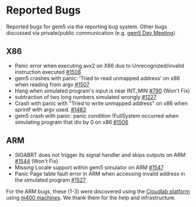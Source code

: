 # Reported Bugs

Reported bugs for gem5 via the reporting bug system. Other bugs discussed via private/public communication (e.g. [gem5 Dev Meeting](https://www.youtube.com/watch?v=hEyhXJg-rbU&t=1s))

## X86

- Panic error when executing avx2 on X86 due to Unrecognized/invalid instruction executed [#1508](https://github.com/gem5/gem5/issues/1508)
- gem5 crashes with panic: 'Tried to read unmapped address' on x86 when reading from argv [#1507](https://github.com/gem5/gem5/issues/1507)
- Hang when simulated program's input is near INT_MIN [#790](https://github.com/gem5/gem5/issues/790) (Won't Fix)
- subtraction of two long numbers simulated wrongly [#1227](https://github.com/gem5/gem5/issues/1227)
- Crash with panic with "Tried to write unmapped address" on x86 when sprintf with argv used. [#1483](https://github.com/gem5/gem5/issues/1483)
- gem5 crash with panic: panic condition !FullSystem occurred when simulating program that div by 0 on x86 [#1506](https://github.com/gem5/gem5/issues/1506)

## ARM

- SIGABRT does not trigger its signal handler and skips outputs on ARM [#1544](https://github.com/gem5/gem5/issues/1544) (Won't Fix)
- Missing Locale support within gem5 simulator on ARM [#1547](https://github.com/gem5/gem5/issues/1547)
- Panic Page table fault error in ARM when accessing invalid address in the simulated program [#1527](https://github.com/gem5/gem5/issues/1527)

For the ARM bugs, these (1-3) were discovered using the [Cloudlab platform](https://www.cloudlab.us) using [m400 machines](https://docs.cloudlab.us/hardware.html). We thank them for the help and infrastructure.
